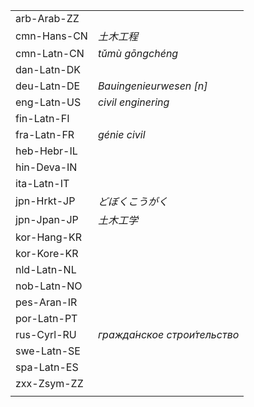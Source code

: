 | | |
|-|-|
| arb-Arab-ZZ |  |
| cmn-Hans-CN | _土木工程_ |
| cmn-Latn-CN | _tǔmù gōngchéng_ |
| dan-Latn-DK |  |
| deu-Latn-DE | _Bauingenieurwesen [n]_ |
| eng-Latn-US | _civil enginering_ |
| fin-Latn-FI |  |
| fra-Latn-FR | _génie civil_ |
| heb-Hebr-IL |  |
| hin-Deva-IN |  |
| ita-Latn-IT |  |
| jpn-Hrkt-JP | _どぼくこうがく_ |
| jpn-Jpan-JP | _土木工学_ |
| kor-Hang-KR |  |
| kor-Kore-KR |  |
| nld-Latn-NL |  |
| nob-Latn-NO |  |
| pes-Aran-IR |  |
| por-Latn-PT |  |
| rus-Cyrl-RU | _гражда́нское строи́тельство_ |
| swe-Latn-SE |  |
| spa-Latn-ES |  |
| zxx-Zsym-ZZ |  |
|  |  |
